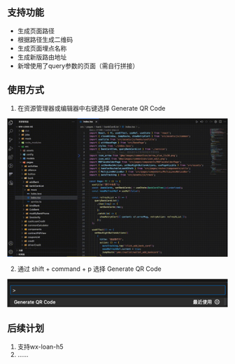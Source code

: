 ## 支持功能

- 生成页面路径
- 根据路径生成二维码
- 生成页面埋点名称
- 生成新版路由地址
- 新增使用了query参数的页面（需自行拼接）

## 使用方式

1. 在资源管理器或编辑器中右键选择 Generate QR Code

![](./assets/demonstrate.gif)

2. 通过 shift + command + p 选择 Generate QR Code

![](./assets/image.png)

## 后续计划

1. 支持wx-loan-h5
2. ......
